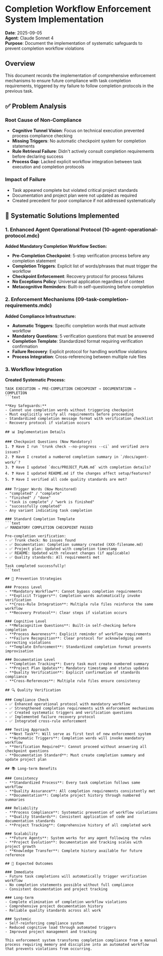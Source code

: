 # Completion Workflow Enforcement System Implementation

**Date**: 2025-09-05  
**Agent**: Claude Sonnet 4  
**Purpose**: Document the implementation of systematic safeguards to prevent completion workflow violations

## Overview

This document records the implementation of comprehensive enforcement mechanisms to ensure future compliance with task completion requirements, triggered by my failure to follow completion protocols in the previous task.

## ✅ Problem Analysis

### Root Cause of Non-Compliance

- **Cognitive Tunnel Vision**: Focus on technical execution prevented process compliance checking
- **Missing Triggers**: No automatic checkpoint system for completion statements
- **Rule Retrieval Failure**: Didn't actively consult completion requirements before declaring success
- **Process Gap**: Lacked explicit workflow integration between task execution and completion protocols

### Impact of Failure

- Task appeared complete but violated critical project standards
- Documentation and project plan were not updated as required
- Created precedent for poor compliance if not addressed systematically

## 🔧 Systematic Solutions Implemented

### 1. Enhanced Agent Operational Protocol (10-agent-operational-protocol.mdc)

**Added Mandatory Completion Workflow Section:**

- **Pre-Completion Checkpoint**: 5-step verification process before any completion statement
- **Completion Triggers**: Explicit list of words/phrases that must trigger the workflow
- **Checkpoint Enforcement**: Recovery protocol for process failures
- **No Exceptions Policy**: Universal application regardless of context
- **Metacognitive Reminders**: Built-in self-questioning before completion

### 2. Enforcement Mechanisms (09-task-completion-requirements.mdc)

**Added Compliance Infrastructure:**

- **Automatic Triggers**: Specific completion words that must activate workflow
- **Mandatory Questions**: 5 verification questions that must be answered
- **Completion Template**: Standardized format requiring verification confirmation
- **Failure Recovery**: Explicit protocol for handling workflow violations
- **Process Integration**: Cross-referencing between multiple rule files

### 3. Workflow Integration

**Created Systematic Process:**

````text
TASK EXECUTION → PRE-COMPLETION CHECKPOINT → DOCUMENTATION → COMPLETION
```text

**Key Safeguards:**
- Cannot use completion words without triggering checkpoint
- Must explicitly verify all requirements before proceeding
- Standardized completion message format with verification checklist
- Recovery protocol if violation occurs

## 📊 Implementation Details

### Checkpoint Questions (Now Mandatory)
1. ❓ Have I run `trunk check --no-progress --ci` and verified zero issues?
2. ❓ Have I created a numbered completion summary in `/docs/agent-work/`?
3. ❓ Have I updated `docs/PROJECT_PLAN.md` with completion details?
4. ❓ Have I updated README.md if the changes affect setup/features?
5. ❓ Have I verified all code quality standards are met?

### Trigger Words (Now Monitored)
- "completed" / "complete"
- "finished" / "done"
- "task is complete" / "work is finished"
- "successfully completed"
- Any variant indicating task completion

### Standard Completion Template
```text
✅ MANDATORY COMPLETION CHECKPOINT PASSED

Pre-completion verification:
- ✅ Trunk check: No issues found
- ✅ Documentation: Completion summary created (XXX-filename.md)
- ✅ Project plan: Updated with completion timestamp
- ✅ README: Updated with relevant changes (if applicable)
- ✅ Quality standards: All requirements met

Task completed successfully!
```text

## 🎯 Prevention Strategies

### Process Level
- **Mandatory Workflow**: Cannot bypass completion requirements
- **Explicit Triggers**: Completion words automatically invoke verification
- **Cross-Rule Integration**: Multiple rule files reinforce the same workflow
- **Recovery Protocol**: Clear steps if violation occurs

### Cognitive Level
- **Metacognitive Questions**: Built-in self-checking before completion
- **Process Awareness**: Explicit reminder of workflow requirements
- **Failure Recognition**: Clear protocol for acknowledging and correcting violations
- **Template Enforcement**: Standardized completion format prevents improvisation

### Documentation Level
- **Completion Tracking**: Every task must create numbered summary
- **Project Plan Updates**: Mandatory timestamp and status updates
- **Quality Verification**: Explicit confirmation of standards compliance
- **Cross-References**: Multiple rule files ensure consistency

## 🔍 Quality Verification

### Compliance Check
- ✅ Enhanced operational protocol with mandatory workflow
- ✅ Strengthened completion requirements with enforcement mechanisms
- ✅ Created systematic triggers and verification questions
- ✅ Implemented failure recovery protocol
- ✅ Integrated cross-rule enforcement

### Testing Approach
- **Next Task**: Will serve as first test of new enforcement system
- **Automatic Triggers**: Completion words will invoke mandatory workflow
- **Verification Required**: Cannot proceed without answering all checkpoint questions
- **Documentation Standard**: Must create completion summary and update project plan

## 📚 Long-term Benefits

### Consistency
- **Standardized Process**: Every task completion follows same workflow
- **Quality Assurance**: All completion requirements consistently met
- **Documentation**: Complete project history through numbered summaries

### Reliability
- **Process Compliance**: Systematic prevention of workflow violations
- **Quality Standards**: Consistent application of code and documentation standards
- **Project Tracking**: Comprehensive history of all completed work

### Scalability
- **Future Agents**: System works for any agent following the rules
- **Project Evolution**: Documentation and tracking scales with project growth
- **Knowledge Transfer**: Complete history available for future reference

## 🎯 Expected Outcomes

### Immediate
- Future task completions will automatically trigger verification workflow
- No completion statements possible without full compliance
- Consistent documentation and project tracking

### Long-term
- Complete elimination of completion workflow violations
- Comprehensive project documentation history
- Reliable quality standards across all work

### Systemic
- Self-reinforcing compliance system
- Reduced cognitive load through automated triggers
- Improved project management and tracking

This enforcement system transforms completion compliance from a manual process requiring memory and discipline into an automated workflow that prevents violations from occurring.

````
